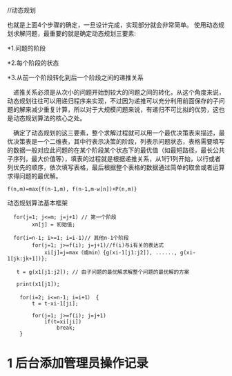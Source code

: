 //动态规划

也就是上面4个步骤的确定，一旦设计完成，实现部分就会非常简单。
使用动态规划求解问题，最重要的就是确定动态规划三要素:

*1.问题的阶段

*2.每个阶段的状态

*3.从前一个阶段转化到后一个阶段之间的递推关系

&emsp;递推关系必须是从次小的问题开始到较大的问题之间的转化，从这个角度来说，动态规划往往可以用递归程序来实现，不过因为递推可以充分利用前面保存的子问题的解来减少重复计算，所以对于大规模问题来说，有递归不可比拟的优势，这也是动态规划算法的核心之处。

&emsp;确定了动态规划的这三要素，整个求解过程就可以用一个最优决策表来描述，最优决策表是一个二维表，其中行表示决策的阶段，列表示问题状态，表格需要填写的数据一般对应此问题的在某个阶段某个状态下的最优值（如最短路径，最长公共子序列，最大价值等），填表的过程就是根据递推关系，从1行1列开始，以行或者列优先的顺序，依次填写表格，最后根据整个表格的数据通过简单的取舍或者运算求得问题的最优解。

    f(n,m)=max{f(n-1,m), f(n-1,m-w[n])+P(n,m)}

动态规划算法基本框架

      for(j=1; j<=m; j=j+1) // 第一个阶段 
            xn[j] = 初始值; 
      
      for(i=n-1; i>=1; i=i-1)// 其他n-1个阶段 
            for(j=1; j>=f(i); j=j+1)//f(i)与i有关的表达式 
                xi[j]=j=max（或min）{g(xi-1[j1:j2]), ......, g(xi-1[jk:jk+1])};
       
       t = g(x1[j1:j2]); // 由子问题的最优解求解整个问题的最优解的方案 
       
       print(x1[j1]);
       
        for(i=2; i<=n-1; i=i+1） { 
            t = t-xi-1[ji]; 
             
            for(j=1; j>=f(i); j=j+1) 
                if(t=xi[ji]) 
                    break; 
        }



# 1 后台添加管理员操作记录